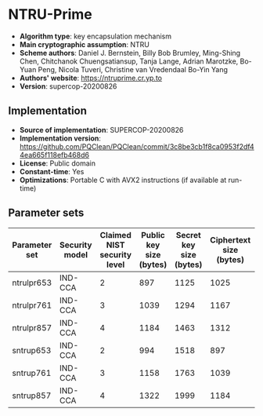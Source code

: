 NTRU-Prime
==========

- **Algorithm type**: key encapsulation mechanism
- **Main cryptographic assumption**: NTRU
- **Scheme authors**: Daniel J. Bernstein, Billy Bob Brumley, Ming-Shing Chen, Chitchanok Chuengsatiansup, Tanja Lange, Adrian Marotzke, Bo-Yuan Peng, Nicola Tuveri, Christine van Vredendaal
Bo-Yin Yang
- **Authors' website**: https://ntruprime.cr.yp.to
- **Version**: supercop-20200826

Implementation
--------------

- **Source of implementation**: SUPERCOP-20200826
- **Implementation version**: https://github.com/PQClean/PQClean/commit/3c8be3cb1f8ca0953f2df44ea665f118efb468d6
- **License**: Public domain
- **Constant-time**: Yes
- **Optimizations**: Portable C with AVX2 instructions (if available at run-time)

Parameter sets
--------------

| Parameter set | Security model | Claimed NIST security level | Public key size (bytes) | Secret key size (bytes) | Ciphertext size (bytes) | Shared secret size (bytes) |
|---------------|----------------|-----------------------------|-------------------------|-------------------------|-------------------------|----------------------------|
| ntrulpr653    | IND-CCA        | 2                           | 897                     | 1125                    | 1025                    | 32                         |
| ntrulpr761    | IND-CCA        | 3                           | 1039                    | 1294                    | 1167                    | 32                         |
| ntrulpr857    | IND-CCA        | 4                           | 1184                    | 1463                    | 1312                    | 32                         |
| sntrup653     | IND-CCA        | 2                           | 994                     | 1518                    | 897                     | 32                         |
| sntrup761     | IND-CCA        | 3                           | 1158                    | 1763                    | 1039                    | 32                         |
| sntrup857     | IND-CCA        | 4                           | 1322                    | 1999                    | 1184                    | 32                         |
